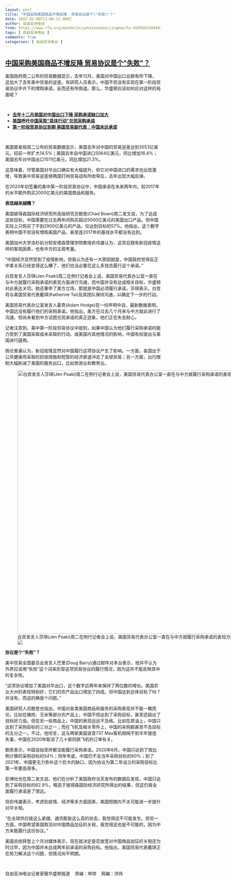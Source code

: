 ```yaml
---
layout: post
title: "中国采购美国商品不增反降  贸易协议是个\"失败\"？"
date: 2022-02-09T21:06:12.000Z
author: 自由亚洲电台
from: https://www.rfa.org/mandarin/yataibaodao/jingmao/hc-02092022094830.html
tags: [ 自由亚洲电台 ]
comments: True
categories: [ 自由亚洲电台 ]
---
```

<!--1644440772000-->
[中国采购美国商品不增反降  贸易协议是个"失败"？](https://www.rfa.org/mandarin/yataibaodao/jingmao/hc-02092022094830.html)
------

<div>
<p>美国政府周二公布的贸易数据显示，去年12月，美国对中国出口总额有所下降，这加大了去年美中贸易的逆差。有研究人员表示，中国不但没有实现在第一阶段贸易协议中许下的增购承诺，反而还有所倒退。那么，华盛顿应该如何应对这样的局面呢？</p><p><br/></p><ul><li><a href="https://www.rfa.org/mandarin/Xinwen/8-02082022120726.html"><strong>去年十二月美国对中国出口下降 采购承诺缺口加大</strong></a></li><li><strong><a href="https://www.rfa.org/mandarin/Xinwen/8-02072022114507.html">美国呼吁中国采取“具体行动”兑现采购承诺</a></strong></li><li><strong><a href="https://www.rfa.org/mandarin/Xinwen/10-02012022163802.html">第一阶段贸易协议到期 美国贸易副代表：中国未达承诺</a></strong></li></ul><p><br/></p><p>美国普查局周二公布的贸易数据显示，美国去年对中国的贸易逆差达到3553亿美元，较前一年扩大14.5%；美国去年自中国进口5064亿美元，同比增加16.4%；美国去年对中国出口1511亿美元，同比增加21.3%。</p><p>这意味着，尽管美国对华出口确实有大幅提升，但它对中国进口的需求也出现激增，导致美中贸易逆差继两国打响贸易战有所收窄后，去年出现大幅反弹。</p><p>在2020年初签署的美中第一阶段贸易协议中，中国承诺在未来两年内，较2017年的水平额外购买2000亿美元的美国商品和服务。</p><p><strong>表现越来越糟？</strong></p><p>美国彼得森国际经济研究所高级研究员鲍恩(Chad Bown)周二发文说，为了达成这些目标，中国需要在过去两年间购买超过5000亿美元的美国出口产品，但中国实际上只购买了不到2900亿美元的产品，仅达到目标的57%。他指出，这个数字表明中国不但没有增购美国产品，甚至连2017年的基线水平都没有达到。</p><p>美国加州大学洛杉矶分校安德森管理学院教授俞伟雄认为，这背后既有新冠疫情这样的客观因素，也有中方的主观考量。</p><p>“中国经济显然受到了疫情影响，但我认为还有一大原因就是，中国政府觉得反正中美关系已经变得这么糟了，他们也没必要花这么多钱去履行这个承诺。”</p><p>白宫发言人莎琪(Jen Psaki)周二在例行记者会上说，美国贸易代表办公室一直在与中方就履行采购承诺的表现方面进行沟通，而中国并没有达成相关目标，华盛顿对此表达关切。她还重申了美方立场，那就是中国必须履行承诺。莎琪表示，白宫将与美国贸易代表戴琪(Katherine Tai)及其团队保持沟通，以确定下一步的行动。</p><p>美国贸易代表办公室发言人霍奇(Adam Hodge)在一份声明中说，最新数据表明，中国远没有履行他们的采购承诺。他指出，美方在过去几个月来与中方就此进行了沟通，但尚未看到中方试图兑现承诺的真正迹象，他们正在失去耐心。</p><p>记者注意到，美中第一阶段贸易协议中提到，如果中国认为他们履行采购承诺的能力受到了美国采取或未采取的行动、或美国内其他情况的影响，中国有权提出与美国进行磋商。</p><p>舆论普遍认为，新冠疫情显然对中国履行这项协议产生了影响。一方面，各国出于公共健康而采取的封锁措施和短暂的经济衰退冲击了全球贸易；另一方面，出行限制大幅削减了美国的服务出口，比如旅游业和教育业。</p><p><figure class="image-richtext image-inline captioned" style="width:1280px;"><img alt="白宫发言人莎琪(Jen Psaki)周二在例行记者会上说，美国贸易代表办公室一直在与中方就履行采购承诺的表现方面进行沟通，而中国并没有达成相关目标，华盛顿对此表达关切。（美联社图片）" height="853" src="https://www.rfa.org/mandarin/yataibaodao/jingmao/hc-02092022094830.html/hc0209z.jpg/@@images/8ebf3de4-60e0-47f6-91ad-dd34c14c042c.jpeg" title="hc0209z.jpg" width="1280"/><figcaption class="image-caption">白宫发言人莎琪(Jen Psaki)周二在例行记者会上说，美国贸易代表办公室一直在与中方就履行采购承诺的表现方面进行沟通，而中国并没有达成相关目标，华盛顿对此表达关切。（美联社图片）</figcaption><small></small><div id="zoomattribute"><a data-caption="白宫发言人莎琪(Jen Psaki)周二在例行记者会上说，美国贸易代表办公室一直在与中方就履行采购承诺的表现方面进行沟通，而中国并没有达成相关目标，华盛顿对此表达关切。（美联社图片）" data-fancybox="" href="https://www.rfa.org/mandarin/yataibaodao/jingmao/hc-02092022094830.html/hc0209z.jpg" id="single_image" title="白宫发言人莎琪(Jen Psaki)周二在例行记者会上说，美国贸易代表办公室一直在与中方就履行采购承诺的表现方面进行沟通，而中国并没有达成相关目标，华盛顿对此表达关切。（美联社图片）"><img src="/++plone++rfa-resources/img/icon-zoom.png"/></a></div></figure></p><p><strong>协议是个“失败”？</strong></p><p>美中贸易全国委员会发言人巴里(Doug Barry)通过邮件对本台表示，他并不认为外界应该用“失败”这个词来形容这项贸易协议的履行情况，因为这并不能反映其中的复杂性。</p><p>“这项协议增加了美国对华出口，这个数字近两年来保持了两位数的增长。美国农业大州的表现特别好，它们的农产品出口增加了四成。但中国达到总体目标了吗？并没有，而这的确是个问题。”</p><p>美国研究人员鲍恩也指出，中国对各类美国商品和服务的采购表现并不能一概而论。比如在猪肉、玉米等部分农产品上，中国不但达到了采购目标，甚至还超出了目标好几倍。但在另一些商品上，中国的表现远远不及格。比如在原油上，中国只达到了采购目标的三分之一；而在飞机及相关零件上，中国的采购额甚至不及目标的五分之一。不过，他坦言，这与两架美国波音737 Max客机相隔不到半年接连失事，中国在2020年取消了几十架同款飞机的订单有关。</p><p>鲍恩表示，中国自始至终都没能履行采购承诺。2020年6月，中国只达到了按比例计算的采购目标的54%；同年年底，中国仍不及当年采购目标的60%；到了2021年，中国更无力弥补这个巨大的缺口，因为协议为第二年设立的采购目标比第一年要高得多。</p><p>彭博社也在周二发文说，他们在分析了美国政府当天发布的数据后发现，中国只达到了采购目标的62.9%，略高于彼得森国际经济研究所得出的结果，但这仍离全面履行承诺差了很远。</p><p>但俞伟雄表示，考虑到疫情、经济等多方面因素，美国短期内不太可能进一步提升对华关税。</p><p>“在全球供应链这么紧绷、通货膨胀这么高的状态，我觉得这不可能发生。但另一方面，中国希望美国取消对中国商品加征的关税，我觉得这也是不可能的，因为中方未能履行这份协议。”</p><p>美国总统拜登上个月对媒体表示，现在就决定是否放宽对中国商品加征的关税还为时过早，因为中国并未达成两年前承诺的采购目标。他指出，美国贸易代表戴琪正在努力解决这个问题，但情况尚不明朗。</p><p><br/></p><p>自由亚洲电台记者家傲华盛顿报道    责编：申铧    网编：洪伟</p>
</div>
